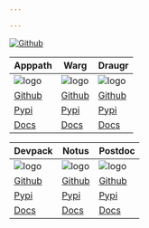 ```yaml
---

---
```

[![Github](https://raw.githubusercontent.com/pything/devpack/master/.github/images/octocat.svg)](https://github.com/pything)


| __Apppath__ | __Warg__ | __Draugr__ |
|---|---|---|
| ![logo](https://raw.githubusercontent.com/pything/apppath/master/.github/images/apppath.svg)| ![logo](https://raw.githubusercontent.com/pything/warg/master/.github/images/warg.svg) | ![logo](https://raw.githubusercontent.com/pything/draugr/master/.github/images/valknut.svg) |
| [Github](https://github.com/pything/Apppath) | [Github](https://github.com/pything/Warg) | [Github](https://github.com/pything/Draugr) |
| [Pypi](https://pypi.org/project/apppath) | [Pypi](https://pypi.org/project/warg) | [Pypi](https://pypi.org/project/draugr) |
| [Docs](https://pything.github.io/apppath/github/html/index.html) | [Docs](https://pything.github.io/warg/github/html/index.html) | [Docs](https://pything.github.io/draugr/github/html/index.html) |


| __Devpack__ | __Notus__ | __Postdoc__ |
|---|---|---|
| ![logo](https://avatars.githubusercontent.com/u/25246305?s=200&v=4)| ![logo](https://raw.githubusercontent.com/pything/notus/master/.github/images/toaster.svg) | ![logo](https://raw.githubusercontent.com/pything/postdoc/master/.github/images/header.png) |
| [Github](https://github.com/pything/Devpack) | [Github](https://github.com/pything/Notus) | [Github](https://github.com/pything/Postdoc) |
| [Pypi](https://pypi.org/project/devpack) | [Pypi](https://pypi.org/project/notus) | [Pypi](https://pypi.org/project/postdoc) |
| [Docs](https://pything.github.io/devpack/github/html/index.html) | [Docs](https://pything.github.io/notus/github/html/index.html) | [Docs](https://pything.github.io/postdoc/github/html/index.html) |